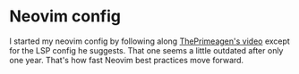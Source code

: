 # Neovim config

I started my neovim config by following along [ThePrimeagen's video](https://youtu.be/w7i4amO_zaE?feature=shared) except for the LSP config he suggests. That one seems a little outdated after only one year. That's how fast Neovim best practices move forward.
